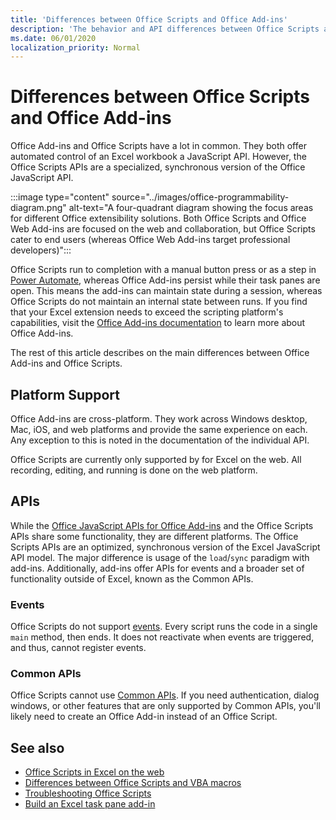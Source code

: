 ```yaml
---
title: 'Differences between Office Scripts and Office Add-ins'
description: 'The behavior and API differences between Office Scripts and Office Add-ins.'
ms.date: 06/01/2020
localization_priority: Normal
---
```


# Differences between Office Scripts and Office Add-ins

Office Add-ins and Office Scripts have a lot in common. They both offer automated control of an Excel workbook a JavaScript API. However, the Office Scripts APIs are a specialized, synchronous version of the Office JavaScript API.

:::image type="content" source="../images/office-programmability-diagram.png" alt-text="A four-quadrant diagram showing the focus areas for different Office extensibility solutions. Both Office Scripts and Office Web Add-ins are focused on the web and collaboration, but Office Scripts cater to end users (whereas Office Web Add-ins target professional developers)":::

Office Scripts run to completion with a manual button press or as a step in [Power Automate](https://flow.microsoft.com/), whereas Office Add-ins persist while their task panes are open. This means the add-ins can maintain state during a session, whereas Office Scripts do not maintain an internal state between runs. If you find that your Excel extension needs to exceed the scripting platform's capabilities, visit the [Office Add-ins documentation](/office/dev/add-ins) to learn more about Office Add-ins.

The rest of this article describes on the main differences between Office Add-ins and Office Scripts.

## Platform Support

Office Add-ins are cross-platform. They work across Windows desktop, Mac, iOS, and web platforms and provide the same experience on each. Any exception to this is noted in the documentation of the individual API.

Office Scripts are currently only supported by for Excel on the web. All recording, editing, and running is done on the web platform.

## APIs

While the [Office JavaScript APIs for Office Add-ins](/javascript/api/excel?view=excel-js-preview&preserve-view=true) and the Office Scripts APIs share some functionality, they are different platforms. The Office Scripts APIs are an optimized, synchronous version of the Excel JavaScript API model. The major difference is usage of the `load`/`sync` paradigm with add-ins. Additionally, add-ins offer APIs for events and a broader set of functionality outside of Excel, known as the Common APIs.

### Events

Office Scripts do not support [events](/office/dev/add-ins/excel/excel-add-ins-events). Every script runs the code in a single `main` method, then ends. It does not reactivate when events are triggered, and thus, cannot register events.

### Common APIs

Office Scripts cannot use [Common APIs](/javascript/api/office). If you need authentication, dialog windows, or other features that are only supported by Common APIs, you'll likely need to create an Office Add-in instead of an Office Script.

## See also

- [Office Scripts in Excel on the web](../overview/excel.md)
- [Differences between Office Scripts and VBA macros](vba-differences.md)
- [Troubleshooting Office Scripts](../testing/troubleshooting.md)
- [Build an Excel task pane add-in](/office/dev/add-ins/quickstarts/excel-quickstart-jquery)
